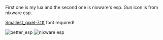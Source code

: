 First one is my lua and the second one is nixware's esp.
Gun icon is from nixware esp.

<a href="https://www.dafont.com/smallest-pixel-7.font" target="_blank">Smallest_pixel-7.ttf<a/> font required!

<img src="https://cdn.discordapp.com/attachments/937873564168773673/997223936888672266/unknown.png" alt="better_esp">
<img src="https://cdn.discordapp.com/attachments/937873564168773673/997224058619973773/unknown.png" alt="nixware esp">
